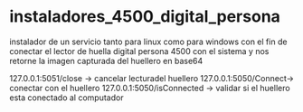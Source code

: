 # instaladores_4500_digital_persona

instalador de un servicio tanto para linux como para windows con el fin de conectar el lector de huella digital persona 4500 con el sistema y nos retorne la imagen capturada del huellero en base64


127.0.0.1:5051/close -> cancelar lecturadel huellero
127.0.0.1:5050/Connect-> conectar con el huellero
127.0.0.1:5050/isConnected -> validar si el huellero esta conectado al computador
